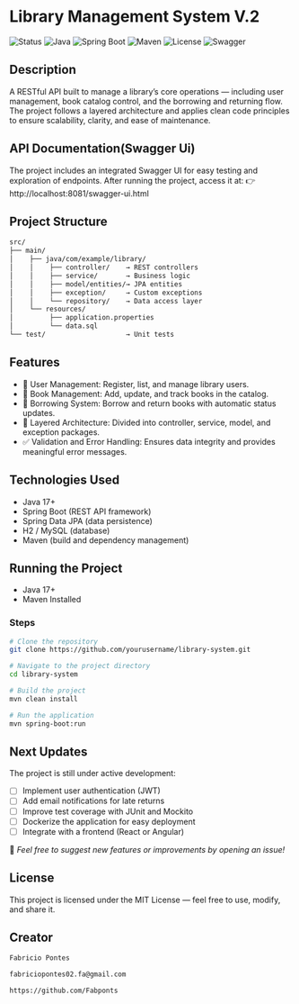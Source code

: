 # Library Management System V.2
![Status](https://img.shields.io/badge/Status-In%20Development-yellow)
![Java](https://img.shields.io/badge/Java-17%2B-orange)
![Spring Boot](https://img.shields.io/badge/Spring%20Boot-3.x-brightgreen)
![Maven](https://img.shields.io/badge/Maven-Build-blue)
![License](https://img.shields.io/badge/License-MIT-lightgrey)
![Swagger](https://img.shields.io/badge/Swagger-UI-green)


## Description
A RESTful API built to manage a library’s core operations — including user management, book catalog control, and the borrowing and returning flow.
The project follows a layered architecture and applies clean code principles to ensure scalability, clarity, and ease of maintenance.

## API Documentation(Swagger Ui)
The project includes an integrated Swagger UI for easy testing and exploration of endpoints.
After running the project, access it at:
👉 http://localhost:8081/swagger-ui.html

## Project Structure
 ```bash
src/
 ├── main/
 │    ├── java/com/example/library/
 │    │    ├── controller/    → REST controllers
 │    │    ├── service/       → Business logic
 │    │    ├── model/entities/→ JPA entities
 │    │    ├── exception/     → Custom exceptions
 │    │    └── repository/    → Data access layer
 │    └── resources/
 │         ├── application.properties
 │         └── data.sql
 └── test/                    → Unit tests
 ```

## Features 
- 👤 User Management: Register, list, and manage library users.
- 📖 Book Management: Add, update, and track books in the catalog.
- 🔄 Borrowing System: Borrow and return books with automatic status updates.
- 🧩 Layered Architecture: Divided into controller, service, model, and exception packages.
- ✅ Validation and Error Handling: Ensures data integrity and provides meaningful error messages.

## Technologies Used
- Java 17+
- Spring Boot (REST API framework)
- Spring Data JPA (data persistence)
- H2 / MySQL (database)
- Maven (build and dependency management)

## Running the Project
- Java 17+
- Maven Installed

### Steps
 ```bash
# Clone the repository
git clone https://github.com/yourusername/library-system.git

# Navigate to the project directory
cd library-system

# Build the project
mvn clean install

# Run the application
mvn spring-boot:run
```

## Next Updates
The project is still under active development:
- [ ] Implement user authentication (JWT)
- [ ] Add email notifications for late returns
- [ ] Improve test coverage with JUnit and Mockito
- [ ] Dockerize the application for easy deployment
- [ ] Integrate with a frontend (React or Angular)

🚧 *Feel free to suggest new features or improvements by opening an issue!*

## License
This project is licensed under the MIT License — feel free to use, modify, and share it.

## Creator 
 ```bash
Fabricio Pontes

fabriciopontes02.fa@gmail.com

https://github.com/Fabponts


 ```
